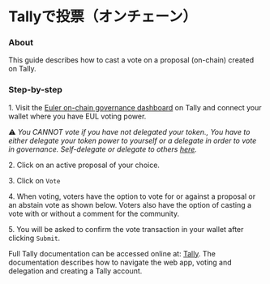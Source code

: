 # Tallyで投票（オンチェーン）

### About

This guide describes how to cast a vote on a proposal (on-chain) created on Tally.

### Step-by-step

1\. Visit the [Euler on-chain governance dashboard](https://www.tally.xyz/governance/eip155:1:0xd8E2114f6bCbaee83CDEB1bD6650a28BBcF144D5) on Tally and connect your wallet where you have EUL voting power.

⚠️ _You CANNOT vote if you have not delegated your token., You have to either delegate your token power to yourself or a delegate in order to vote in governance. Self-delegate or delegate to others_ [_here_](https://app.euler.finance/delegates)_._

2\. Click on an active proposal of your choice.

3\. Click on `Vote`

4\. When voting, voters have the option to vote for or against a proposal or an abstain vote as shown below. Voters also have the option of casting a vote with or without a comment for the community.

5\. You will be asked to confirm the vote transaction in your wallet after clicking `Submit`.

Full Tally documentation can be accessed online at: [Tally](https://docs.withtally.com). The documentation describes how to navigate the web app, voting and delegation and creating a Tally account.
